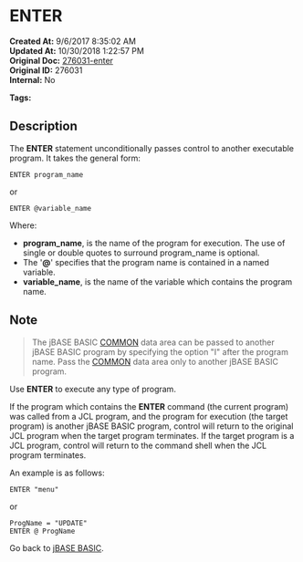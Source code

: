 # ENTER

**Created At:** 9/6/2017 8:35:02 AM  
**Updated At:** 10/30/2018 1:22:57 PM  
**Original Doc:** [276031-enter](https://docs.jbase.com/36868-jbase-basic/276031-enter)  
**Original ID:** 276031  
**Internal:** No  

**Tags:**
<badge text='program execution' vertical='middle' />

## Description

The **ENTER** statement unconditionally passes control to another executable program. It takes the general form:

```
ENTER program_name
```

or

```
ENTER @variable_name
```

Where:

- **program\_name**, is the name of the program for execution. The use of single or double quotes to surround program\_name is optional.
- The '**@**' specifies that the program name is contained in a named variable.
- **variable\_name**, is the name of the variable which contains the program name.

## Note

> The jBASE BASIC [COMMON](./../common) data area can be passed to another jBASE BASIC program by specifying the option "I" after the program name. Pass the [COMMON](./../common) data area only to another jBASE BASIC program.

Use **ENTER** to execute any type of program.

If the program which contains the **ENTER** command (the current program) was called from a JCL program, and the program for execution (the target program) is another jBASE BASIC program, control will return to the original JCL program when the target program terminates. If the target program is a JCL program, control will return to the command shell when the JCL program terminates.

An example is as follows:

```
ENTER "menu"
```

or

```
ProgName = "UPDATE"
ENTER @ ProgName
```

Go back to [jBASE BASIC](./../jbase-basic-programmers-reference-guide).

